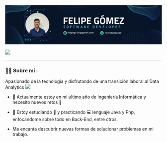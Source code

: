 <div id="header" align="center">
  <img decoding="async" src="https://github.com/Feligomeez/Feligomeez/blob/c6b5140877b11b130187c6d65657eb98b8301002/BannerGithub.png" width="800"/>
</div>

[![](https://img.shields.io/badge/LinkedIn-0077B5?style=for-the-badge&logo=linkedin&logoColor=white)](https://www.linkedin.com/in/felipe-g%C3%B3mez-vilar-2ba526188/)

---
 <div id="header" align="left">

### :man_technologist: Sobre mí :
Apasionado de la tecnología y disfrutando de una transición laboral al Data Analytics <img decoding="async" src="https://media.giphy.com/media/WUlplcMpOCEmTGBtBW/giphy.gif" width="30">
* :telescope: Actualmente estoy en mi ultimo año de Ingeniería Informática y necesito nuevos retos :muscle:

* :seedling: Estoy estudiando :blue_book: y practicando :computer: lenguaje Java y Php, enfocandome sobre todo en Back-End, entre otros.

* Me encanta descubrir nuevas formas de solucionar problemas en mi trabajo.

<!--
**Feligomeez/Feligomeez** is a ✨ _special_ ✨ repository because its `README.md` (this file) appears on your GitHub profile.

Here are some ideas to get you started:

- 🔭 I’m currently working on ...
- 🌱 I’m currently learning ...
- 👯 I’m looking to collaborate on ...
- 🤔 I’m looking for help with ...
- 💬 Ask me about ...
- 📫 How to reach me: ...
- 😄 Pronouns: ...
- ⚡ Fun fact: ...
-->

